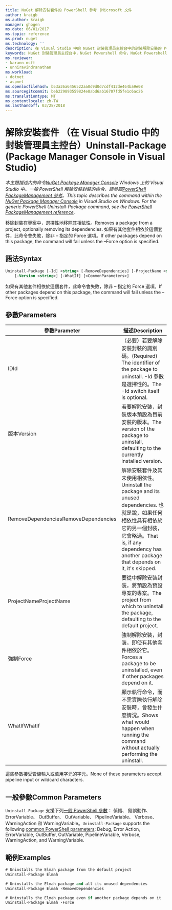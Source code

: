 ```yaml
---
title: NuGet 解除安裝套件的 PowerShell 參考 |Microsoft 文件
author: kraigb
ms.author: kraigb
manager: ghogen
ms.date: 06/01/2017
ms.topic: reference
ms.prod: nuget
ms.technology: ''
description: 在 Visual Studio 中的 NuGet 封裝管理員主控台中的封裝解除安裝的 PowerShell 命令的參考。
keywords: NuGet 封裝管理員主控台中，NuGet Powershell 命令，NuGet Powershell 參考，解除安裝套件
ms.reviewer:
- karann-msft
- unniravindranathan
ms.workload:
- dotnet
- aspnet
ms.openlocfilehash: b53a36a6456522aa0d9d0d7cdf412de464ba9e08
ms.sourcegitcommit: beb229893559824e8abd6ab16707fd5fe1c6ac26
ms.translationtype: MT
ms.contentlocale: zh-TW
ms.lasthandoff: 03/28/2018
---
```

# <a name="uninstall-package-package-manager-console-in-visual-studio"></a><span data-ttu-id="70886-104">解除安裝套件 （在 Visual Studio 中的封裝管理員主控台）</span><span class="sxs-lookup"><span data-stu-id="70886-104">Uninstall-Package (Package Manager Console in Visual Studio)</span></span>

<span data-ttu-id="70886-105">*本主題描述內的命令[NuGet Package Manager Console](package-manager-console.md) Windows 上的 Visual Studio 中。一般 PowerShell 解除安裝封裝的命令，請參閱[PowerShell PackageManagement 參考](/powershell/module/packagemanagement/?view=powershell-6)。*</span><span class="sxs-lookup"><span data-stu-id="70886-105">*This topic describes the command within the [NuGet Package Manager Console](package-manager-console.md) in Visual Studio on Windows. For the generic PowerShell Uninstall-Package command, see the [PowerShell PackageManagement reference](/powershell/module/packagemanagement/?view=powershell-6).*</span></span>

<span data-ttu-id="70886-106">移除封裝在專案中，選擇性地移除其相依性。</span><span class="sxs-lookup"><span data-stu-id="70886-106">Removes a package from a project, optionally removing its dependencies.</span></span> <span data-ttu-id="70886-107">如果有其他套件相依於這個套件，此命令會失敗，除非 – 指定的 Force 選項。</span><span class="sxs-lookup"><span data-stu-id="70886-107">If other packages depend on this package, the command will fail unless the –Force option is specified.</span></span>

## <a name="syntax"></a><span data-ttu-id="70886-108">語法</span><span class="sxs-lookup"><span data-stu-id="70886-108">Syntax</span></span>

```ps
Uninstall-Package [-Id] <string> [-RemoveDependencies] [-ProjectName <string>] [-Force]
    [-Version <string>] [-WhatIf] [<CommonParameters>]
```

<span data-ttu-id="70886-109">如果有其他套件相依於這個套件，此命令會失敗，除非 – 指定的 Force 選項。</span><span class="sxs-lookup"><span data-stu-id="70886-109">If other packages depend on this package, the command will fail unless the –Force option is specified.</span></span>

## <a name="parameters"></a><span data-ttu-id="70886-110">參數</span><span class="sxs-lookup"><span data-stu-id="70886-110">Parameters</span></span>

| <span data-ttu-id="70886-111">參數</span><span class="sxs-lookup"><span data-stu-id="70886-111">Parameter</span></span> | <span data-ttu-id="70886-112">描述</span><span class="sxs-lookup"><span data-stu-id="70886-112">Description</span></span> |
| --- | --- |
| <span data-ttu-id="70886-113">ID</span><span class="sxs-lookup"><span data-stu-id="70886-113">Id</span></span> | <span data-ttu-id="70886-114">（必要）若要解除安裝封裝的識別碼。</span><span class="sxs-lookup"><span data-stu-id="70886-114">(Required) The identifier of the package to uninstall.</span></span> <span data-ttu-id="70886-115">-Id 參數是選擇性的。</span><span class="sxs-lookup"><span data-stu-id="70886-115">The -Id switch itself is optional.</span></span> |
| <span data-ttu-id="70886-116">版本</span><span class="sxs-lookup"><span data-stu-id="70886-116">Version</span></span> | <span data-ttu-id="70886-117">若要解除安裝，封裝版本預設為目前安裝的版本。</span><span class="sxs-lookup"><span data-stu-id="70886-117">The version of the package to uninstall, defaulting to the currently installed version.</span></span> |
| <span data-ttu-id="70886-118">RemoveDependencies</span><span class="sxs-lookup"><span data-stu-id="70886-118">RemoveDependencies</span></span> | <span data-ttu-id="70886-119">解除安裝套件及其未使用相依性。</span><span class="sxs-lookup"><span data-stu-id="70886-119">Uninstall the package and its unused dependencies.</span></span> <span data-ttu-id="70886-120">也就是說，如果任何相依性具有相依於它的另一個封裝，它會略過。</span><span class="sxs-lookup"><span data-stu-id="70886-120">That is, if any dependency has another package that depends on it, it's skipped.</span></span> |
| <span data-ttu-id="70886-121">ProjectName</span><span class="sxs-lookup"><span data-stu-id="70886-121">ProjectName</span></span> | <span data-ttu-id="70886-122">要從中解除安裝封裝，將預設為預設專案的專案。</span><span class="sxs-lookup"><span data-stu-id="70886-122">The project from which to uninstall the package, defaulting to the default project.</span></span> |
| <span data-ttu-id="70886-123">強制</span><span class="sxs-lookup"><span data-stu-id="70886-123">Force</span></span> | <span data-ttu-id="70886-124">強制解除安裝，封裝，即使有其他套件相依於它。</span><span class="sxs-lookup"><span data-stu-id="70886-124">Forces a package to be uninstalled, even if other packages depend on it.</span></span> |
| <span data-ttu-id="70886-125">WhatIf</span><span class="sxs-lookup"><span data-stu-id="70886-125">WhatIf</span></span> | <span data-ttu-id="70886-126">顯示執行命令，而不需實際執行解除安裝時，會發生什麼情況。</span><span class="sxs-lookup"><span data-stu-id="70886-126">Shows what would happen when running the command without actually performing the uninstall.</span></span> |

<span data-ttu-id="70886-127">這些參數接受管線輸入或萬用字元的字元。</span><span class="sxs-lookup"><span data-stu-id="70886-127">None of these parameters accept pipeline input or wildcard characters.</span></span>

## <a name="common-parameters"></a><span data-ttu-id="70886-128">一般參數</span><span class="sxs-lookup"><span data-stu-id="70886-128">Common Parameters</span></span>

<span data-ttu-id="70886-129">`Uninstall-Package` 支援下列[一般 PowerShell 參數](http://go.microsoft.com/fwlink/?LinkID=113216)： 偵錯、 錯誤動作、 ErrorVariable、 OutBuffer、 OutVariable、 PipelineVariable、 Verbose、 WarningAction 和 WarningVariable。</span><span class="sxs-lookup"><span data-stu-id="70886-129">`Uninstall-Package` supports the following [common PowerShell parameters](http://go.microsoft.com/fwlink/?LinkID=113216): Debug, Error Action, ErrorVariable, OutBuffer, OutVariable, PipelineVariable, Verbose, WarningAction, and WarningVariable.</span></span>

## <a name="examples"></a><span data-ttu-id="70886-130">範例</span><span class="sxs-lookup"><span data-stu-id="70886-130">Examples</span></span>

```ps
# Uninstalls the Elmah package from the default project
Uninstall-Package Elmah

# Uninstalls the Elmah package and all its unused dependencies
Uninstall-Package Elmah -RemoveDependencies 

# Uninstalls the Elmah package even if another package depends on it
Uninstall-Package Elmah -Force
```

